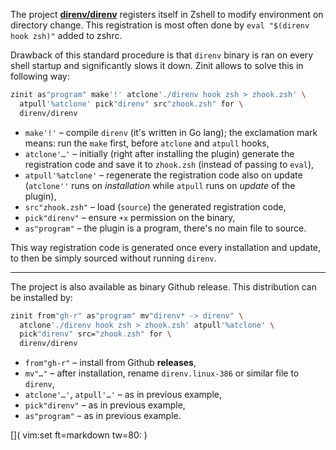 The project [**direnv/direnv**](https://github.com/direnv/direnv) registers
itself in Zshell to modify environment on directory change. This registration is
most often done by `eval "$(direnv hook zsh)"` added to zshrc.

Drawback of this standard procedure is that `direnv` binary is ran on every
shell startup and significantly slows it down. Zinit allows to solve this in
following way:

```zsh
zinit as"program" make'!' atclone'./direnv hook zsh > zhook.zsh' \
  atpull'%atclone' pick"direnv" src"zhook.zsh" for \
  direnv/direnv
```

- `make'!'` – compile `direnv` (it's written in Go lang); the exclamation mark
  means: run the `make` first, before `atclone` and `atpull` hooks,
- `atclone'…'` – initially (right after installing the plugin) generate the
  registration code and save it to `zhook.zsh` (instead of passing to `eval`),
- `atpull'%atclone'` – regenerate the registration code also on update
  (`atclone''` runs on _installation_ while `atpull` runs on _update_ of the
  plugin),
- `src"zhook.zsh"` – load (`source`) the generated registration code,
- `pick"direnv"` – ensure `+x` permission on the binary,
- `as"program"` – the plugin is a program, there's no main file to source.

This way registration code is generated once every installation and update, to then be simply sourced without running `direnv`.

---

The project is also available as binary Github release. This distribution can be installed by:

```zsh
zinit from"gh-r" as"program" mv"direnv* -> direnv" \
  atclone'./direnv hook zsh > zhook.zsh' atpull'%atclone' \
  pick"direnv" src="zhook.zsh" for \
  direnv/direnv
```

- `from"gh-r"` – install from Github **releases**,
- `mv"…"` – after installation, rename `direnv.linux-386` or similar file to
  `direnv`,
- `atclone'…'`, `atpull'…'` – as in previous example,
- `pick"direnv"` – as in previous example,
- `as"program"` – as in previous example.

[]( vim:set ft=markdown tw=80: )
